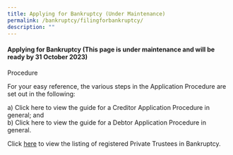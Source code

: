 ```yaml
---
title: Applying for Bankruptcy (Under Maintenance)
permalink: /bankruptcy/filingforbankruptcy/
description: ""
---
```

#### **Applying for Bankruptcy (This page is under maintenance and will be ready by 31 October 2023)**


Procedure

For your easy reference, the various steps in the Application Procedure are set out in the following:

a)    Click here to view the guide for a Creditor Application Procedure in general; and<br>
b)    Click here to view the guide for a Debtor Application Procedure in general.

Click [here](/files/(27oct23)listofprivatetrusteesinbankruptcy(nov2023).pdf)  to view the listing of registered Private Trustees in Bankruptcy.<br>